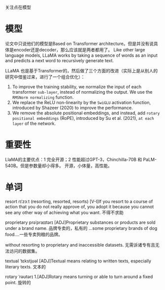 关注点在模型


# 模型
论文中只说他们的模型是Based on Transformer architecture。但是并没有说具体是encoder还是decoder，那么应该就是两者都用了。
Like other large language models, LLaMA works by taking a sequence of words as an input and predicts a next word to recursively generate text. 

LLaMA 也是基于Transformer的，然后做了三个方面的改进（实际上是从别人的研究中借鉴过来，进行了一个组合优化）：
1. To improve the training stability, we normalize the input of each transformer `sub-layer`, instead of normalizing the output. We use the `RMSNorm normalizing` function.
2. We replace the ReLU non-linearity by the `SwiGLU` activation function, introduced by Shazeer (2020) to improve the performance.
3. We remove the absolute positional embeddings, and instead, add `rotary positional embeddings` (RoPE), introduced by Su et al. (2021), `at each layer` of the network.





# 重要性
LlaMA的主要优点：1 完全开源；2 性能超过GPT-3，Chinchilla-70B 和 PaLM-540B。但是参数量却小得多。
开源，小体量，高性能。





# 单词
resort rɪˈzɔːt (resorting, resorted, resorts)
[V-I]If you resort to a course of action that you do not really approve of, you adopt it because you cannot see any other way of achieving what you want. 不得不求助

proprietary prəˈpraɪɪtərɪ
[ADJ]Proprietary substances or products are sold under a brand name. 品牌专卖的，私有的
...some proprietary brands of dog food.…一些专卖狗粮的品牌。

without resorting to proprietary and inaccessible datasets.
无需诉诸专有且无法访问的数据集。

textual ˈtɛkstjʊəl
[ADJ]Textual means relating to written texts, especially literary texts. 文本的

rotary ˈrəʊtərɪ
1.[ADJ]Rotary means turning or able to turn around a fixed point. 旋转的

